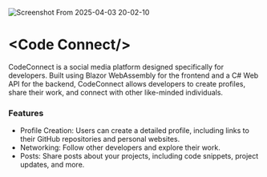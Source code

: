 

![Screenshot From 2025-04-03 20-02-10](https://github.com/user-attachments/assets/f62398ce-34ed-43ed-b3ab-08eacc047d12)

# &lt;Code Connect/&gt;
CodeConnect is a social media platform designed specifically for developers. 
Built using Blazor WebAssembly for the frontend and a C# Web API for the backend, CodeConnect allows developers to create profiles, share their work, and connect with other like-minded individuals.

### Features
- Profile Creation: Users can create a detailed profile, including links to their GitHub repositories and personal websites.
- Networking: Follow other developers and explore their work.
- Posts: Share posts about your projects, including code snippets, project updates, and more.

